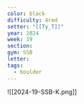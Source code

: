 ```yaml
---
color: black
difficulty: 4red
setter: "[[Ty_T]]"
year: 2024
week: 19
section: 
gym: SSB
letter: 
tags:
  - boulder
---
```

![[2024-19-SSB-K.png]]
